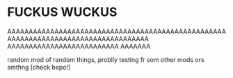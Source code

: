 # FUCKUS WUCKUS

AAAAAAAAAAAAAAAAAAAAAAAAAAAAAAAAAAAAAAAAAAAAAAAAAAAAAAAAAAAAAAAAAAAAAAAAAAAAAAAAAAAA
AAAAAAAAAAAAAAAAAAAAAAAAAA
AAAAAAA

random mod of random things, problly testing fr som other mods ors smthng
[check bepo!]
